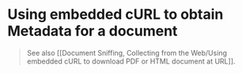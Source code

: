 # Using embedded cURL to obtain Metadata for a document

> See also [[Document Sniffing, Collecting from the Web/Using embedded cURL to download PDF or HTML document at URL]].

